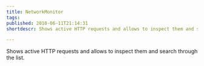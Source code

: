 ```yaml
---
title: NetworkMonitor
tags: 
published: 2010-06-11T21:14:31
shortdescr: Shows active HTTP requests and allows to inspect them and search through the list

---
```


Shows active HTTP requests and allows to inspect them and search through
the list.
